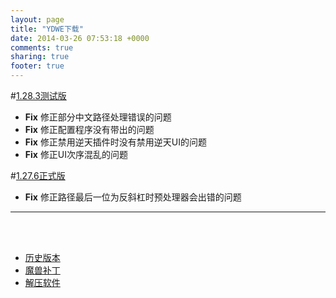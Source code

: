 ```yaml
---
layout: page
title: "YDWE下载"
date: 2014-03-26 07:53:18 +0000
comments: true
sharing: true
footer: true
---
```


#[1.28.3测试版](http://pan.baidu.com/s/1o6vAxOA)

* **Fix**  修正部分中文路径处理错误的问题
* **Fix**  修正配置程序没有带出的问题
* **Fix**  修正禁用逆天插件时没有禁用逆天UI的问题
* **Fix**  修正UI次序混乱的问题

#[1.27.6正式版](http://pan.baidu.com/s/1sjsGGFz)

* **Fix**  修正路径最后一位为反斜杠时预处理器会出错的问题

---

<br><br>

* [历史版本](http://pan.baidu.com/share/link?shareid=401650&uk=3389291567)
* [魔兽补丁](http://pan.baidu.com/share/link?shareid=401621&uk=3389291567)
* [解压软件](http://sparanoid.com/lab/7z/)
